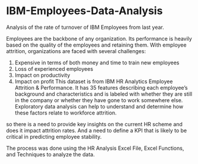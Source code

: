 # IBM-Employees-Data-Analysis
Analysis of the rate of turnover of IBM Employees from last year.

Employees are the backbone of any organization. Its performance is heavily based on the quality of the
employees and retaining them. With employee attrition, organizations are faced with several
challenges:
1. Expensive in terms of both money and time to train new employees
2. Loss of experienced employees
3. Impact on productivity
4. Impact on profit
This dataset is from IBM HR Analytics Employee Attrition & Performance. It has 35 features describing
each employee’s background and characteristics and is labeled with whether they are still in the company or whether they have gone to work somewhere else. 
Exploratory data analysis can help to understand and determine how these factors relate to workforce attrition.

so there is a need to provide key insights on the current HR scheme and does it impact attrition rates. 
And a need to define a KPI that is likely to be critical in predicting employee stability.

The process was done using the HR Analysis Excel File, Excel Functions, and Techniques to analyze the data.
